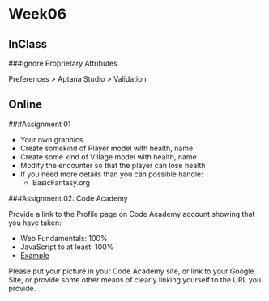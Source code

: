 Week06
======

InClass
-------



###Ignore Proprietary Attributes

 Preferences > Aptana Studio > Validation 
 
 

Online
------

###Assignment 01

- Your own graphics
- Create somekind of Player model with health, name
- Create some kind of Village model with health, name
- Modify the encounter so that the player can lose health
- If you need more details than you can possible handle:
	- BasicFantasy.org

###Assignment 02: Code Academy

Provide a link to the Profile page on Code Academy account showing 
that you have taken:

- Web Fundamentals: 100%
- JavaScript to at least: 100%
- [Example](http://www.codecademy.com/netslayer43536)

Please put your picture in your Code Academy site, or link to your 
Google Site, or provide some other means of clearly linking yourself 
to the URL you provide.

